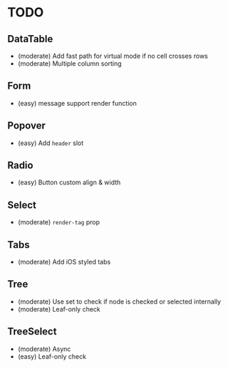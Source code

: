 # TODO

## DataTable

- (moderate) Add fast path for virtual mode if no cell crosses rows
- (moderate) Multiple column sorting

## Form

- (easy) message support render function

## Popover

- (easy) Add `header` slot

## Radio

- (easy) Button custom align & width

## Select

- (moderate) `render-tag` prop

## Tabs

- (moderate) Add iOS styled tabs

## Tree

- (moderate) Use set to check if node is checked or selected internally
- (moderate) Leaf-only check

## TreeSelect

- (moderate) Async
- (easy) Leaf-only check
